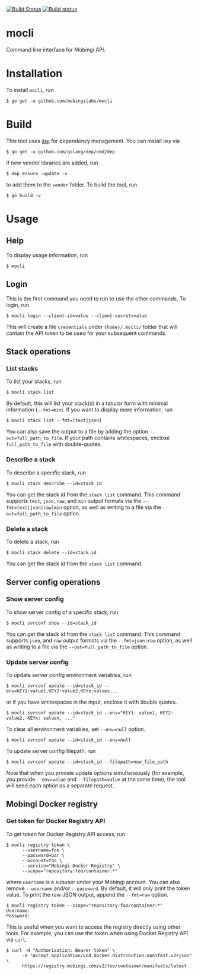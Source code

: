 [![Build Status](https://travis-ci.org/mobingilabs/mocli.svg?branch=master)](https://travis-ci.org/mobingilabs/mocli)
[![Build status](https://ci.appveyor.com/api/projects/status/hv1y1n3oku9frxye?svg=true)](https://ci.appveyor.com/project/flowerinthenight/mocli)

# mocli

Command line interface for Mobingi API.

# Installation

To install `mocli`, run

```
$ go get -u github.com/mobingilabs/mocli
```

# Build

This tool uses [`dep`](https://github.com/golang/dep) for dependency management. You can install `dep` via

```
$ go get -u github.com/golang/dep/cmd/dep
```

If new vendor libraries are added, run

```
$ dep ensure -update -v
```

to add them to the `vendor` folder. To build the tool, run

```
$ go build -v
```

# Usage

## Help

To display usage information, run

```
$ mocli
```

## Login

This is the first command you need to run to use the other commands. To login, run

```
$ mocli login --client-id=value --client-secret=value
```

This will create a file `credentials` under `{home}/.mocli/` folder that will contain the API token to be used for your subsequent commands.

## Stack operations

### List stacks

To list your stacks, run

```
$ mocli stack list
```

By default, this will list your stack(s) in a tabular form with minimal information (`--fmt=min`). If you want to display more information, run

```
$ mocli stack list --fmt=[text|json]
```

You can also save the output to a file by adding the option `--out=full_path_to_file`. If your path contains whitespaces, enclose `full_path_to_file` with double-quotes.

### Describe a stack

To describe a specific stack, run

```
$ mocli stack describe --id=stack_id
```

You can get the stack id from the `stack list` command. This command supports `text`, `json`, `raw`, and `min` output formats via the `--fmt=text|json|raw|min` option, as well as writing to a file via the `--out=full_path_to_file` option.

### Delete a stack

To delete a stack, run

```
$ mocli stack delete --id=stack_id
```

You can get the stack id from the `stack list` command.

## Server config operations

### Show server config

To show server config of a specific stack, run

```
$ mocli svrconf show --id=stack_id
```

You can get the stack id from the `stack list` command. This command supports `json`, and `raw` output formats via the `--fmt=json|raw` option, as well as writing to a file via the `--out=full_path_to_file` option.

### Update server config

To update server config environment variables, run

```
$ mocli svrconf update --id=stack_id --env=KEY1:value1,KEY2:value2,KEYx:valuex...
```

or if you have whitespaces in the input, enclose it with double quotes.

```
$ mocli svrconf update --id=stack_id --env="KEY1: value1, KEY2: value2, KEYx: valuex, ..."
```

To clear all environment variables, set `--env=null` option.

```
$ mocli svrconf update --id=stack_id --env=null
```

To update server config filepath, run

```
$ mocli svrconf update --id=stack_id --filepath=new_file_path
```

Note that when you provide update options simultaneously (for example, you provide `--env=value` and `--filepath=value` at the same time), the tool will send each option as a separate request.

## Mobingi Docker registry

### Get token for Docker Registry API

To get token for Docker Registry API access, run

```
$ mocli registry token \
      --username=foo \
      --password=bar \
      --account=foo \
      --service="Mobingi Docker Registry" \
      --scope="repository:foo/container:*"
```

where `username` is a subuser under your Mobingi account. You can also remove `--username` and/or `--password`. By default, it will only print the token value. To print the raw JSON output, append the `--fmt=raw` option.

```
$ mocli registry token --scope="repository:foo/container:*"
Username:
Password:
```

This is useful when you want to access the registry directly using other tools. For example, you can use the token when using Docker Registry API via `curl`.

```
$ curl -H "Authorization: Bearer token" \
      -H "Accept application/vnd.docker.distribution.manifest.v2+json" \
      https://registry.mobingi.com/v2/foo/container/manifests/latest
```
